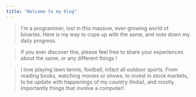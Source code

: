 ```yaml
---
title: "Welcome to my blog"
---
```


> I'm a programmer, lost in this massive, ever-growing world of binaries. 
Here is my way to cope up with the same, and note down my daily progress. 

> If you ever discover this, please feel free to share your experiences about the same, or any different things !

> I love playing lawn tennis, football, infact all outdoor sports. From reading books, watching movies or shows, to invest in stock markets, to be update with happenings of my country (India), and mostly importantly things that involve a computer!.   